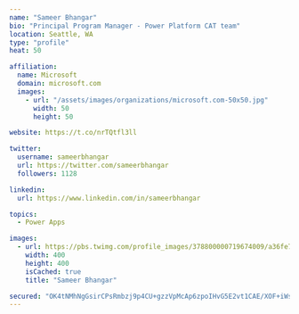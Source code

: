 ```yaml
---
name: "Sameer Bhangar"
bio: "Principal Program Manager - Power Platform CAT team"
location: Seattle, WA
type: "profile"
heat: 50

affiliation:
  name: Microsoft
  domain: microsoft.com
  images:
    - url: "/assets/images/organizations/microsoft.com-50x50.jpg"
      width: 50
      height: 50

website: https://t.co/nrTQtfl3ll

twitter:
  username: sameerbhangar
  url: https://twitter.com/sameerbhangar
  followers: 1128

linkedin:
  url: https://www.linkedin.com/in/sameerbhangar

topics:
  - Power Apps

images:
  - url: https://pbs.twimg.com/profile_images/378800000719674009/a36fe7ddfab1778b76e5793772e43798_400x400.jpeg
    width: 400
    height: 400
    isCached: true
    title: "Sameer Bhangar"

secured: "OK4tNMhNgGsirCPsRmbzj9p4CU+gzzVpMcAp6zpoIHvG5E2vt1CAE/XOF+iWsNZwJBtgKHEz/FK5BUkhlcTTLTfu0IiY9zPRUv+miXKJWtAFdiQCpp6y4dru1D0ENUTTUlb2LiI7cJAwLyHzzP8HKyGSkxNgadxADJMyJC1zGVZVvK0GV9Dd8aR9oYwiZMnPrgclA/oXZxOAV6RXAkABqzCvzsl4vkLK44mX+AmVi6VGgcBSw+TBK9s3rX6gycpZjuCOn5vDE1Zm0I0JUk5GBGvm+o/FPtUJcobqC5xLd+sLfdHeoFqluJcT8116mBgh5/ySYBg7x1CMgMm1AE7rrXUZiVWJ9CIfm0HS0ELMoECviRrcbIq3xKC/34xU5jtgDAZdAOhMk4ne1B1r4bGuE7vDMeMKRiW/KUlQYDJtDLk=;OOLB8vjZw2fzcpKBB7G8Ww=="
---
```


